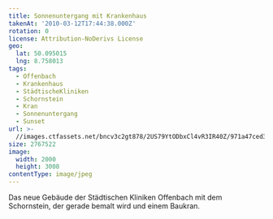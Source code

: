 ```yaml
---
title: Sonnenuntergang mit Krankenhaus
takenAt: '2010-03-12T17:44:38.000Z'
rotation: 0
license: Attribution-NoDerivs License
geo:
  lat: 50.095015
  lng: 8.758013
tags:
  - Offenbach
  - Krankenhaus
  - StädtischeKliniken
  - Schornstein
  - Kran
  - Sonnenuntergang
  - Sunset
url: >-
  //images.ctfassets.net/bncv3c2gt878/2US79YtODbxCl4vR3IR40Z/971a47ced3e1765db3742d7326b0c7aa/sonnenuntergang-mit-krankenhaus_4427611154_o
size: 2767522
image:
  width: 2000
  height: 3008
contentType: image/jpeg
---
```


Das neue Gebäude der Städtischen Kliniken Offenbach mit dem Schornstein, der gerade bemalt wird und einem Baukran.
